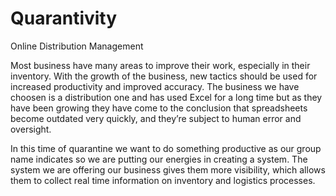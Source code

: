 # Quarantivity

Online Distribution Management

Most business have many areas to improve their work, especially in their inventory. With the growth of the business, new tactics should be used for increased productivity and improved accuracy. The business we have choosen is a distribution one and has used Excel for a long time but as they have been growing they have come to the conclusion that spreadsheets become outdated very quickly, and they’re subject to human error and oversight. 

In this time of quarantine we want to do something productive as our group name indicates so we are putting our energies in creating a system. The system we are offering our business gives them more visibility, which allows them to collect real time information on inventory and logistics processes.
